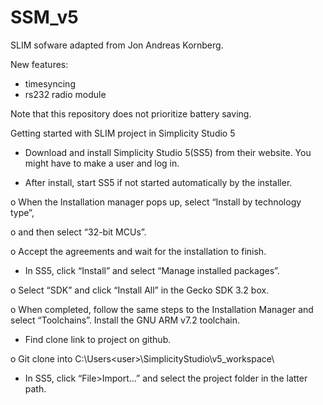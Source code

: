 # SSM_v5
SLIM sofware adapted from Jon Andreas Kornberg.

New features:
- timesyncing 
- rs232 radio module

Note that this repository does not prioritize battery saving.

Getting started with SLIM project in Simplicity Studio 5

- Download and install Simplicity Studio 5(SS5) from their website. You might have to make a user and log in.

- After install, start SS5 if not started automatically by the installer.

o When the Installation manager pops up, select “Install by technology type”,

o and then select “32-bit MCUs”.

o Accept the agreements and wait for the installation to finish.

- In SS5, click “Install” and select “Manage installed packages”.

o Select “SDK” and click “Install All” in the Gecko SDK 3.2 box.

o When completed, follow the same steps to the Installation Manager and select “Toolchains”. Install the GNU ARM v7.2 toolchain.

- Find clone link to project on github.

o Git clone into C:\Users\<user>\SimplicityStudio\v5_workspace\

- In SS5, click “File>Import…” and select the project folder in the latter path.
